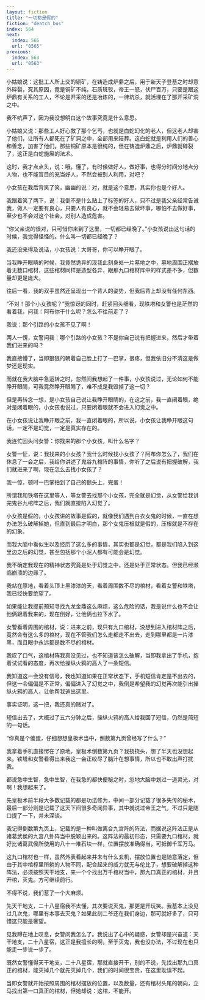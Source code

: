 ```yaml
---
layout: fiction
title: "一切都是假的"
fiction: "deatch_bus"
index: 564
next:
  index: 565
  url: "0565"
previous:
  index: 563
  url: "0563"
---
```

小姑娘说：这批工人所上交的铜矿，在铸造成炉鼎之后，用于新天子登基之时却意外碎裂，究其原因，竟是铜矿不纯，石质斑驳，帝王一怒，伏尸百万，只要是跟这炉鼎有关系的工人，不论是开采的还是冶炼的，一律坑杀，就活埋在了那开采矿洞之中。

我不吭声了，因为我没想明白这个故事究竟是什么意思。

小姑娘又说：那些工人好心救了那个乞丐，也就是白蛇幻化的老人，但这老人却害了他们，让所有人都死在了矿洞之中，全部用来陪葬。这白蛇就是利用人们的善心和善念，加害了他们。那些铜矿原本是很纯的，但在铸造炉鼎之后，炉鼎就碎裂了，这正是白蛇施展的法术。

这时，我才点点头，说：哦，懂了，有时候做好人，做好事，也得分时间分地点分人物，也不能盲目的充当好人，不然会被别人利用，对吧？

小女孩在我后背笑了笑，幽幽的说：对，就是这个意思，其实你也是个好人。

我跟着笑了两下，说：我倒不是什么贴上了标签的好人，只不过是我父亲经常告诫我，做人一定要有良心，只要人有良心，就不会轻易去做坏事，哪怕不去做好事，至少也不会对这个社会，对别人造成危害。

“你父亲说的很对，只可惜你来到了这里，一切都已经晚了。”小女孩说出这句话的时候，我觉得怪怪的。什么叫一切都已经晚了？

我还没来得及说话，小女孩说：大哥哥，你可以睁开眼了。

当我睁开眼睛的时候，我竟然诡异的现我此刻身处一片墓地之中，墓地周围正摆放着无数口棺材，这些棺材同样是造型各异，跟那九口棺材阵中的样式差不多，但数量却更是庞大。

往后一看，我的双手虽然还呈现出一个背人的姿势，但我后背上却没有任何东西。

“不对！那个小女孩呢？”我惊讶的同时，赶紧回头细看，现铁塔和女警也是茫然的看着我，问我：阿布你干什么呢？怎么不往前走了？

我说：那个引路的小女孩不见了啊！

两人一愣，女警问我：哪个引路的小女孩？不是你自己说有把握进来，然后才带着我们进来的吗？

我直接懵了，当即狠狠的朝着自己脸上打了一巴掌，很疼，但我依旧分不清这是做梦还是现实。

而就在我大脑中急运转之时，忽然间我想起了一件事，小女孩说过，无论如何不能睁开眼睛，可我竟然睁开眼睛了，难不成是我毁掉了这一切？

但是再转念一想，是小女孩自己说让我睁开眼睛的，在这之前，我一直闭着眼，绝对是闭着眼的，小女孩也说过，只要闭着眼就不会进入幻觉之中。

在小女孩说让我睁开眼之前，我一直闭着眼的，所以说，小女孩让我睁开眼这句话，一定不是幻觉，一定是真实存在的。

我连忙回头问女警：你找来的那个小女孩，叫什么名字？

女警一怔，说：我找来的小女孩？我什么时候找小女孩了？阿布你怎么了，我们在休息了一会之后，我给你讲述了鬼谷九棺阵的事情，你听了之后说有把握破解，我们就进来了啊，现在怎么去找小女孩了？

我一惊，顿时一巴掌拍到了自己的额头上，完蛋！

所谓我和铁塔在这里等人，等女警去找那个小女孩，完全就是幻觉，从女警给我讲完鬼谷九棺阵之后，我们就直接陷入幻觉了。

小女孩是假的，小女孩讲的故事是假的，就像我们遇到白衣女鬼的时候，一直在想办法怎么破解掉她，但直到最后才明白，那个女鬼压根就是假的，压根就是不存在的幻象。

而我大脑中看似生以及经历了这么多的事情，其实也都是幻觉，都是我们陷入到这里边之后的幻觉，甚至包括那个小泥人都有可能会是幻觉。

我不确定我现在的精神状态究竟是处于幻觉之中，还是处于正常状态。但我已经濒临崩溃的边缘了。

我站在原地，看着头顶上黑漆漆的天，看着周围数不尽的棺材，看着女警和铁塔，我已经快要绝望了。

如果能让我提前预知寻找九龙金鼎这么麻烦，这么危险的话，我是说什么也不会让他俩跟着我来的，现在倒好，让他俩也拉下水了。

女警看着周围的棺材，说：进来之前，现只有九口棺材，没想到进入棺材阵之后，竟然会有这么多的棺材，现在不管我们怎么走都走不出去，走到哪里都是一片漆黑，而且眼中永远都是数不尽的棺材。

我叹了口气，这棺材阵我真没见过，也不知道该怎么破解，当即我拿出了手机，抱着试试看的态度，再次给操纵火鸦的高人了一条短信。

我知道这一会没有信号，我也知道如果在正常状态下，手机短信肯定是不出去的，但这一会偏偏是不正常，偏偏进入了幻觉之中，我倒是希望我的幻觉再次能引出操纵火鸦的高人，让他帮我逃出这里。

事实证明，这一把，我还真的赌对了。

短信出去了，大概过了五六分钟之后，操纵火鸦的高人给我回了短信，仍然是简短的一句话。

“你真是个傻蛋，仔细想想皇极术当中，倒数第九页曾经写了什么？”

我拿着手机直接愣在了原地，皇极术倒数第九页？我挠挠头，想了半天也没想起来。铁塔和女警看得出来我这一会正绞尽了脑汁在想事情，所以也不敢出声打扰我。

都说急中生智，急中生智，在我急的都快便秘之时，忽地大脑中划过一道灵光，对啊！我想起来了。

先皇极术前半段大多数记载的都是功法修为，中间一部分记载了很多失传的秘术，最后一部分则是记载了这天下间很多奇闻异事，其中就说过帝王之气，不过只是随口提了一下，并未深谈。

我记得倒数第九页上，记载的是一种叫做离合九宫阵的阵法，而据说这阵法正是从诸葛武侯的九宫八卦阵当中脱颖出来的。这阵法的最初形态，只需要九口棺材，就好比诸葛武侯所使用的八十一堆石块一样，位置摆放准确得当，可抵御千军万马。

这九口棺材也一样，虽然外表看起来并未有什么玄机，摆放位置也是随意落定，但由于其中棺椁里所躺的人物不同，配合起来的威力就无与伦比了，想要破解掉这种阵法，必须按照天干地支，来一个个找出万千棺材当中，那九口真正的棺材，并且开棺，灭鬼。方可继续前行。

不得不说，我们惹了一个大麻烦。

先天干地支，二十八星宿我不太懂，其次要说灭鬼，那更是开玩笑。我基本上没见过几次鬼，哪里有本事去灭鬼？如果此刻二爷还在我们身边，那可就好多了，只可惜这只能是奢望。

见我蹲在地上叹息，女警问我怎么了。我说出了心中的疑惑，女警却是兴奋道：天干地支，二十八星宿，这正是我擅长的啊，至于灭鬼，我也没办法，不过现在也只能走一步说一步了。

既然女警懂得天干地支，二十八星宿，那就直接开干，别的不说，先找出那九口真正的棺材，能灭掉几个就先灭掉几个，我们的时间很宝贵，在这里耽误不起。

当即女警就开始按照周围的棺材摆放的位置，以及数量，还有棺材头尾的朝向，立马找出第一口真正的棺材，但她却说：这棺，不能开。